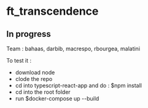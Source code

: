 # ft_transcendence 
## In progress
Team : bahaas, darbib, macrespo, rbourgea, malatini

To test it : 
- download node 
- clode the repo 
- cd into typescript-react-app and do : $npm install
- cd into the root folder
- run $docker-compose up --build
